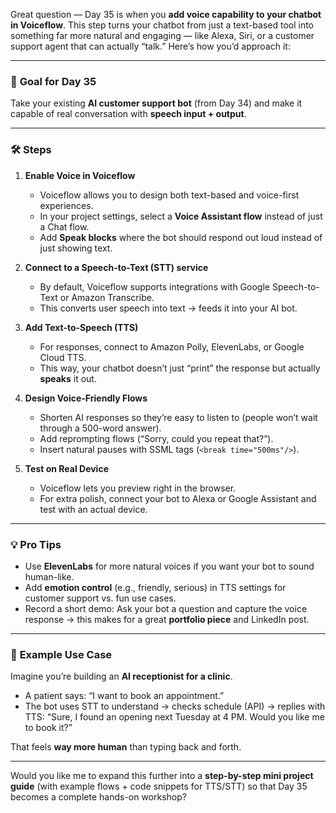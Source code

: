 Great question — Day 35 is when you **add voice capability to your chatbot in Voiceflow**. This step turns your chatbot from just a text-based tool into something far more natural and engaging — like Alexa, Siri, or a customer support agent that can actually “talk.” Here’s how you’d approach it:

---

### 🎯 **Goal for Day 35**

Take your existing **AI customer support bot** (from Day 34) and make it capable of real conversation with **speech input + output**.

---

### 🛠️ **Steps**

1. **Enable Voice in Voiceflow**

   * Voiceflow allows you to design both text-based and voice-first experiences.
   * In your project settings, select a **Voice Assistant flow** instead of just a Chat flow.
   * Add **Speak blocks** where the bot should respond out loud instead of just showing text.

2. **Connect to a Speech-to-Text (STT) service**

   * By default, Voiceflow supports integrations with Google Speech-to-Text or Amazon Transcribe.
   * This converts user speech into text → feeds it into your AI bot.

3. **Add Text-to-Speech (TTS)**

   * For responses, connect to Amazon Polly, ElevenLabs, or Google Cloud TTS.
   * This way, your chatbot doesn’t just “print” the response but actually **speaks** it out.

4. **Design Voice-Friendly Flows**

   * Shorten AI responses so they’re easy to listen to (people won’t wait through a 500-word answer).
   * Add reprompting flows (“Sorry, could you repeat that?”).
   * Insert natural pauses with SSML tags (`<break time="500ms"/>`).

5. **Test on Real Device**

   * Voiceflow lets you preview right in the browser.
   * For extra polish, connect your bot to Alexa or Google Assistant and test with an actual device.

---

### 💡 **Pro Tips**

* Use **ElevenLabs** for more natural voices if you want your bot to sound human-like.
* Add **emotion control** (e.g., friendly, serious) in TTS settings for customer support vs. fun use cases.
* Record a short demo: Ask your bot a question and capture the voice response → this makes for a great **portfolio piece** and LinkedIn post.

---

### 🌟 **Example Use Case**

Imagine you’re building an **AI receptionist for a clinic**.

* A patient says: “I want to book an appointment.”
* The bot uses STT to understand → checks schedule (API) → replies with TTS:
  “Sure, I found an opening next Tuesday at 4 PM. Would you like me to book it?”

That feels **way more human** than typing back and forth.

---

Would you like me to expand this further into a **step-by-step mini project guide** (with example flows + code snippets for TTS/STT) so that Day 35 becomes a complete hands-on workshop?
